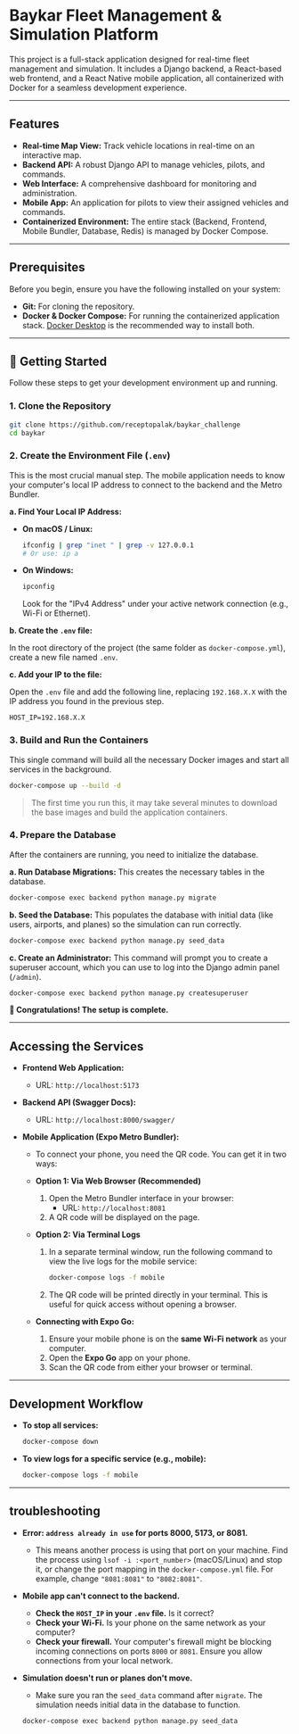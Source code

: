 # Baykar Fleet Management & Simulation Platform

This project is a full-stack application designed for real-time fleet management and simulation. It includes a Django backend, a React-based web frontend, and a React Native mobile application, all containerized with Docker for a seamless development experience.

---

## Features

- **Real-time Map View:** Track vehicle locations in real-time on an interactive map.
- **Backend API:** A robust Django API to manage vehicles, pilots, and commands.
- **Web Interface:** A comprehensive dashboard for monitoring and administration.
- **Mobile App:** An application for pilots to view their assigned vehicles and commands.
- **Containerized Environment:** The entire stack (Backend, Frontend, Mobile Bundler, Database, Redis) is managed by Docker Compose.

---


## Prerequisites

Before you begin, ensure you have the following installed on your system:

- **Git:** For cloning the repository.
- **Docker & Docker Compose:** For running the containerized application stack. [Docker Desktop](https://www.docker.com/products/docker-desktop/) is the recommended way to install both.

---

## 🚀 Getting Started

Follow these steps to get your development environment up and running.

### 1. Clone the Repository

```bash
git clone https://github.com/receptopalak/baykar_challenge
cd baykar
```

### 2. Create the Environment File (`.env`)

This is the most crucial manual step. The mobile application needs to know your computer's local IP address to connect to the backend and the Metro Bundler.

**a. Find Your Local IP Address:**

- **On macOS / Linux:**
  ```bash
  ifconfig | grep "inet " | grep -v 127.0.0.1
  # Or use: ip a
  ```
- **On Windows:**
  ```bash
  ipconfig
  ```
  Look for the "IPv4 Address" under your active network connection (e.g., Wi-Fi or Ethernet).

**b. Create the `.env` file:**

In the root directory of the project (the same folder as `docker-compose.yml`), create a new file named `.env`.

**c. Add your IP to the file:**

Open the `.env` file and add the following line, replacing `192.168.X.X` with the IP address you found in the previous step.

```
HOST_IP=192.168.X.X
```

### 3. Build and Run the Containers

This single command will build all the necessary Docker images and start all services in the background.

```bash
docker-compose up --build -d
```
> The first time you run this, it may take several minutes to download the base images and build the application containers.

### 4. Prepare the Database

After the containers are running, you need to initialize the database.

**a. Run Database Migrations:**
This creates the necessary tables in the database.
```bash
docker-compose exec backend python manage.py migrate
```

**b. Seed the Database:**
This populates the database with initial data (like users, airports, and planes) so the simulation can run correctly.
```bash
docker-compose exec backend python manage.py seed_data
```

**c. Create an Administrator:**
This command will prompt you to create a superuser account, which you can use to log into the Django admin panel (`/admin`).
```bash
docker-compose exec backend python manage.py createsuperuser
```

**🎉 Congratulations! The setup is complete.**

---

## Accessing the Services

- **Frontend Web Application:**
  - URL: `http://localhost:5173`

- **Backend API (Swagger Docs):**
  - URL: `http://localhost:8000/swagger/`

- **Mobile Application (Expo Metro Bundler):**
  - To connect your phone, you need the QR code. You can get it in two ways:

  - **Option 1: Via Web Browser (Recommended)**
    1. Open the Metro Bundler interface in your browser:
       - URL: `http://localhost:8081`
    2. A QR code will be displayed on the page.

  - **Option 2: Via Terminal Logs**
    1. In a separate terminal window, run the following command to view the live logs for the mobile service:
       ```bash
       docker-compose logs -f mobile
       ```
    2. The QR code will be printed directly in your terminal. This is useful for quick access without opening a browser.

  - **Connecting with Expo Go:**
    1. Ensure your mobile phone is on the **same Wi-Fi network** as your computer.
    2. Open the **Expo Go** app on your phone.
    3. Scan the QR code from either your browser or terminal.

---

## Development Workflow

- **To stop all services:**
  ```bash
  docker-compose down
  ```
- **To view logs for a specific service (e.g., mobile):**
  ```bash
  docker-compose logs -f mobile
  ```

---

##  troubleshooting

- **Error: `address already in use` for ports 8000, 5173, or 8081.**
  - This means another process is using that port on your machine. Find the process using `lsof -i :<port_number>` (macOS/Linux) and stop it, or change the port mapping in the `docker-compose.yml` file. For example, change `"8081:8081"` to `"8082:8081"`.

- **Mobile app can't connect to the backend.**
  - **Check the `HOST_IP` in your `.env` file.** Is it correct?
  - **Check your Wi-Fi.** Is your phone on the same network as your computer?
  - **Check your firewall.** Your computer's firewall might be blocking incoming connections on ports `8000` or `8081`. Ensure you allow connections from your local network.

- **Simulation doesn't run or planes don't move.**
  - Make sure you ran the `seed_data` command after `migrate`. The simulation needs initial data in the database to function.
  ```bash
  docker-compose exec backend python manage.py seed_data
  ```



